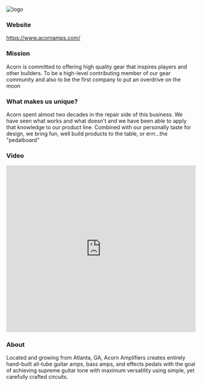 ![logo](https://images.squarespace-cdn.com/content/v1/579a694129687f6efd6fc60d/1476651192449-54IW3M6EN5GFVPB5LE4A/AcornLogoNew.png?format=1500w)

### Website
https://www.acornamps.com/

### Mission
Acorn is committed to offering high quality gear that inspires players and other builders. To be a high-level contributing member of our gear community and also to be the first company to put an overdrive on the moon 

### What makes us unique?
Acorn spent almost two decades in the repair side of this business. We have seen what works and what doesn't and we have been able to apply that knowledge to our product line. Combined with our personally taste for design, we bring fun, well build products to the table, or errr...the "pedalboard" 

### Video
<iframe width="100%" height="444" src="https://www.youtube.com/embed/_SduaETrilA" title="YouTube video player" frameborder="0" allow="accelerometer; autoplay; clipboard-write; encrypted-media; gyroscope; picture-in-picture" allowfullscreen></iframe>

### About 
Located and growing from Atlanta, GA, Acorn Amplifiers creates entirely hand-built all-tube guitar amps, bass amps, and effects pedals with the goal of achieving supreme guitar tone with maximum versatility using simple, yet carefully crafted circuits. 
